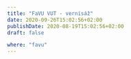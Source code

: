 ```yaml
---
title: "FaVU VUT - vernisáž"
date: 2020-09-26T15:02:56+02:00
publishDate: 2020-08-19T15:02:56+02:00
draft: false

where: "favu"
---
```

